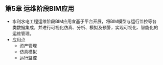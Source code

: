 ## 第5章 运维阶段BIM应用
- 水利水电工程运维阶段BIM应用宜基于平台开展，将BIM模型与运行监控等各类数据集成，并进行可视化仿真、分析、模拟及预警，实现可视化、智能化的运维管理。
- 应用点
	- 资产管理
	- 仿真模拟
	- 运行监控